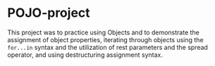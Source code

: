 # POJO-project

This project was to practice using Objects and to demonstrate the assignment of object properties, iterating through objects using the `for...in` syntax and the utilization of rest parameters and the spread operator, and using destructuring assignment syntax.
